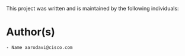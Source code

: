 This project was written and is maintained by the following individuals:

# Author(s)

    - Name aarodavi@cisco.com
